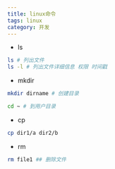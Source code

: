 ```yaml
---
title: linux命令
tags: linux
category: 开发
---
```


* ls
```bash
ls # 列出文件
ls -l # 列出文件详细信息 权限 时间戳
```

* mkdir
```bash
mkdir dirname # 创建目录

cd ~ # 到用户目录
```

* cp
```bash
cp dir1/a dir2/b
```

* rm
```bash
rm file1 ## 删除文件
```